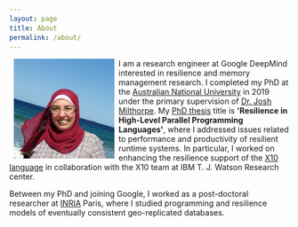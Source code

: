```yaml
---
layout: page
title: About
permalink: /about/
---
```


<img style="float: left;" src="/assets/img/sara2_.jpg" width="180.6px" height="180" hspace="8">

I am a research engineer at Google DeepMind interested in resilience and memory management research.
I completed my PhD at the [Australian National University](http://www.anu.edu.au/) in 2019
under the primary supervision of [Dr. Josh Milthorpe](http://www.milthorpe.org/).
My [PhD thesis](https://openresearch-repository.anu.edu.au/handle/1885/164137) title is **'Resilience in High-Level Parallel Programming Languages'**, where 
I addressed issues related to performance and productivity of resilient runtime systems.
In particular, I worked on enhancing the resilience support of the [X10 language](http://x10-lang.org/) in collaboration with the X10 team at IBM T. J. Watson Research center.

Between my PhD and joining Google, I worked as a post-doctoral researcher at [INRIA](https://www.inria.fr/en/) Paris, where I studied programming and resilience models of eventually consistent geo-replicated databases.
